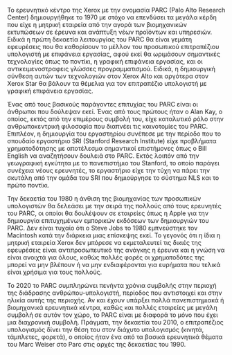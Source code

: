 Το ερευνητικό κέντρο της Xerox με την ονομασία PARC (Palo Alto Research
Center) δημιουργήθηκε το 1970 με στόχο να επενδύσει τα μεγάλα κέρδη που
είχε η μητρική εταιρεία από την αγορά των βιομηχανικών εκτυπώσεων σε
έρευνα και ανάπτυξη νέων προϊόντων και υπηρεσιών. Ειδικά η πρώτη
δεκαετία λειτουργίας του PARC θα είναι γεμάτη εφευρέσεις που θα
καθορίσουν το μέλλον του προσωπικού επιτραπέζιου υπολογιστή με επιφάνεια
εργασίας, αφού εκεί θα ωριμάσουν σημαντικές τεχνολογίες όπως το ποντίκι,
η γραφική επιφάνεια εργασίας, και οι αντικειμενοστραφεις γλώσσες
προγραμματισμού. Ειδικά, η δημιουργική σύνθεση αυτών των τεχνολογιών
στον Xerox Alto και αργότερα στον Xerox Star θα βάλουν τα θέμελια για
τον επιτραπέζιο υπολογιστή με γραφική επιφάνεια εργασίας.

Ένας από τους βασικούς παράγοντες επιτυχίας του PARC είναι οι άνθρωποι
που δούλεψαν εκεί. Ένας από τους πρώτους ήταν ο Alan Kay, ο οποίος,
εκτός από την επιμέρους συμβολή του, είχε καταλυτικό ρόλο στην
ανθρωποκεντρική φιλοσοφία που διαπνέει τις καινοτομίες του PARC.
Επιπλέον, η δημιουργία του εργαστηρίου συνέπεσε με την περίοδο που το
σπουδαίο εργαστήριο SRI (Stanford Research Institute) είχε προβλήματα
χρηματοδότησης με αποτέλεσμα σημαντικοί επιστήμονες όπως ο Bill English
να αναζητήσουν δουλειά στο PARC. Εκτός λοιπόν από την γεωγραφική
εγκύτητα με το πανεπιστήμιο του Stanford, το οποίο παράγει συνέχεια
νέους ερευνητές, το εργαστήριο είχε την τύχη να πάρει την σκυτάλη από
την ομάδα του SRI που δημιούργησε το σύστημα NLS και το πρώτο ποντίκι.

Την δεκαετία του 1980 η άνθιση της βιομηχανίας των προσωπικών
υπολογιστών θα δελεάσει με την σειρά της πολλούς από τους ερευνητές του
PARC, οι οποίοι θα δουλέψουν σε εταιρείες όπως η Apple για την
δημιουργία επιτυχημένων εμπορικών εκδόσεων των δημιουργιών του PARC. Δεν
είναι τυχαίο ότι ο Steve Jobs το 1980 εμπνεύστηκε τον Macintosh κατά την
διάρκεια μιας επίσκεψης εκεί. Το γεγονός ότι η ίδια η μητρική εταιρεία
Xerox δεν μπόρεσε να εκμεταλευτεί τις δικιές της εφευρέσεις είναι
αντιπροσωπευτικό της ανάγκης η έρευνα και η γνώση να είναι ανοιχτά για
όλους, καθώς πολλές φορές οι χρηματοδότες της μπορεί να μην βλέπουν ή να
μην ενδιαφέρονται για ευρήματα που τελικά είναι χρήσιμα για τους
πολλούς.

Το 2020 το PARC συμπληρώνει πενήντα χρόνια συμβολής στην περιοχή της
διάδρασης ανθρώπου-υπολογιστή, περίοδος που αντιστοιχεί και στην ηλικία
αυτής της περιοχής. Αν και έχουν υπάρξει πολλά πανεπιστημιακά ή
βιομηχανικά ερευνητικά κέντρα, καθώς και πολλές εταιρείες με μεγάλη
συμβολή σε αυτόν τον χώρο, το PARC είναι με διαφορά το μόνο που έχει μια
διαχρονική συμβολή. Πράγματι, την δεκαετία του 2010, ο επιτραπέζιος
υπολογισμός δίνει την θέση του στον διάχυτο υπολογισμός (κινητά,
τάμπλετες, φορετά), ο οποίος ήταν ένα από τα βασικά ερευνητικά θέματα
του Marc Weiser στο Parc στις αρχές της δεκαετίας του 1990.
